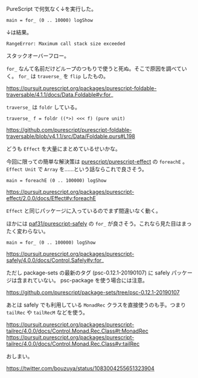 PureScript で何気なく↓を実行した。

`main = for_ (0 .. 10000) logShow`

↓は結果。

`RangeError: Maximum call stack size exceeded`

スタックオーバーフロー。

`for_` なんて名前だけどループのつもりで使うと死ぬ。そこで原因を調べていく。 `for_` は `traverse_` を `flip` したもの。

https://pursuit.purescript.org/packages/purescript-foldable-traversable/4.1.1/docs/Data.Foldable#v:for_

`traverse_` は `foldr` している。

`traverse_ f = foldr ((*>) <<< f) (pure unit)`

https://github.com/purescript/purescript-foldable-traversable/blob/v4.1.1/src/Data/Foldable.purs#L198

どうも `Effect` を大量にまとめているせいかな。

今回に限っての簡単な解決策は [purescript/purescript-effect][] の `foreachE` 。 `Effect Unit` で `Array` を……という話ならこれで良さそう。

`main = foreachE (0 .. 100000) logShow`

https://pursuit.purescript.org/packages/purescript-effect/2.0.0/docs/Effect#v:foreachE

`Effect` と同じパッケージに入っているのでまず間違いなく動く。

ほかには [paf31/purescript-safely][] の `for_` が良さそう。これなら見た目はまったく変わらない。

`main = for_ (0 .. 100000) logShow`

https://pursuit.purescript.org/packages/purescript-safely/4.0.0/docs/Control.Safely#v:for_

ただし package-sets の最新のタグ (psc-0.12.1-20190107) に safely パッケージは含まれていない。 psc-package を使う場合には注意。

https://github.com/purescript/package-sets/tree/psc-0.12.1-20190107

あとは safely でも利用している `MonadRec` クラスを直接使うのも手。つまり `tailRec` や `tailRecM` などを使う。

https://pursuit.purescript.org/packages/purescript-tailrec/4.0.0/docs/Control.Monad.Rec.Class#t:MonadRec
https://pursuit.purescript.org/packages/purescript-tailrec/4.0.0/docs/Control.Monad.Rec.Class#v:tailRec

おしまい。

https://twitter.com/bouzuya/status/1083004255651323904

[paf31/purescript-safely]: https://github.com/paf31/purescript-safely
[purescript/purescript-effect]: https://github.com/purescript/purescript-effect
